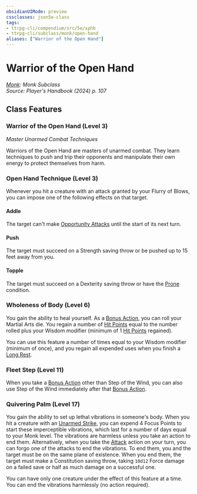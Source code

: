 ```yaml
---
obsidianUIMode: preview
cssclasses: json5e-class
tags:
- ttrpg-cli/compendium/src/5e/xphb
- ttrpg-cli/subclass/monk/open-hand
aliases: ["Warrior of the Open Hand"]
---
```

# Warrior of the Open Hand
*[Monk](monk-xphb.md): Monk Subclass*  
*Source: Player's Handbook (2024) p. 107*  


## Class Features

### Warrior of the Open Hand (Level 3)

*Master Unarmed Combat Techniques*

Warriors of the Open Hand are masters of unarmed combat. They learn techniques to push and trip their opponents and manipulate their own energy to protect themselves from harm.

### Open Hand Technique (Level 3)

Whenever you hit a creature with an attack granted by your Flurry of Blows, you can impose one of the following effects on that target.

#### Addle

The target can't make [Opportunity Attacks](actions.md#Opportunity%20Attack) until the start of its next turn.

#### Push

The target must succeed on a Strength saving throw or be pushed up to 15 feet away from you.

#### Topple

The target must succeed on a Dexterity saving throw or have the [Prone](conditions.md#Prone) condition.

### Wholeness of Body (Level 6)

You gain the ability to heal yourself. As a [Bonus Action](bonus-action-xphb.md), you can roll your Martial Arts die. You regain a number of [Hit Points](hit-points-xphb.md) equal to the number rolled plus your Wisdom modifier (minimum of 1 [Hit Points](hit-points-xphb.md) regained).

You can use this feature a number of times equal to your Wisdom modifier (minimum of once), and you regain all expended uses when you finish a [Long Rest](long-rest-xphb.md).

### Fleet Step (Level 11)

When you take a [Bonus Action](bonus-action-xphb.md) other than Step of the Wind, you can also use Step of the Wind immediately after that [Bonus Action](bonus-action-xphb.md).

### Quivering Palm (Level 17)

You gain the ability to set up lethal vibrations in someone's body. When you hit a creature with an [Unarmed Strike](unarmed-strike-xphb.md), you can expend 4 Focus Points to start these imperceptible vibrations, which last for a number of days equal to your Monk level. The vibrations are harmless unless you take an action to end them. Alternatively, when you take the [Attack](actions.md#Attack) action on your turn, you can forgo one of the attacks to end the vibrations. To end them, you and the target must be on the same plane of existence. When you end them, the target must make a Constitution saving throw, taking `10d12` Force damage on a failed save or half as much damage on a successful one.

You can have only one creature under the effect of this feature at a time. You can end the vibrations harmlessly (no action required).